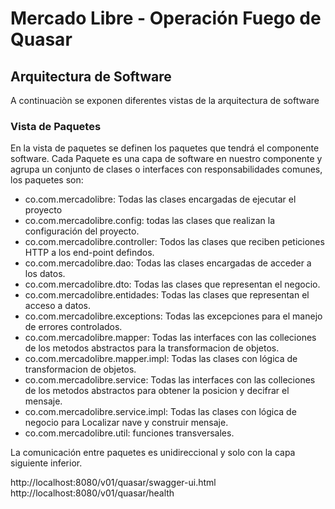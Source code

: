# Mercado Libre - Operación Fuego de Quasar

## Arquitectura de Software

A continuaciòn se exponen diferentes vistas de la arquitectura de software

### Vista de Paquetes

En la vista de paquetes se definen los paquetes que tendrá el componente software. Cada Paquete es una capa de software en nuestro componente y agrupa un conjunto de clases o interfaces con responsabilidades comunes, los paquetes son:

* co.com.mercadolibre: Todas las clases encargadas de ejecutar el proyecto
* co.com.mercadolibre.config: todas las clases que realizan la configuración del proyecto.
* co.com.mercadolibre.controller: Todos las clases que reciben peticiones HTTP a los end-point defindos.
* co.com.mercadolibre.dao: Todas las clases encargadas de acceder a los datos.
* co.com.mercadolibre.dto: Todas las clases que representan el negocio.
* co.com.mercadolibre.entidades: Todas las clases que representan el acceso a datos.
* co.com.mercadolibre.exceptions: Todas las excepciones para el manejo de errores controlados.
* co.com.mercadolibre.mapper: Todas las interfaces con las colleciones de los metodos abstractos para la transformacion de objetos.
* co.com.mercadolibre.mapper.impl: Todas las clases con lógica de transformacion de objetos.
* co.com.mercadolibre.service: Todas las interfaces con las colleciones de los metodos abstractos para obtener la posicion y decifrar el mensaje.
* co.com.mercadolibre.service.impl: Todas las clases con lógica de negocio para Localizar nave y construir mensaje.
* co.com.mercadolibre.util: funciones transversales.

La comunicación entre paquetes es unidireccional y solo con la capa siguiente inferior.

http://localhost:8080/v01/quasar/swagger-ui.html
http://localhost:8080/v01/quasar/health
 